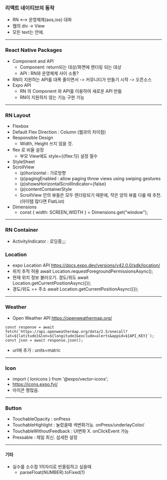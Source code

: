### 리액트 네이티브의 동작

- RN <--> 운영체제(aos,ios) 대화
- 웹의 div -> View
- 모든 text는 <text></text> 안에.

---

### React Native Packages

- Component and API
  - Component: return되는 대상/화면에 렌더링 되는 대상
  - API : RN와 운영체제 사이 소통?
- RN이 지원하는 API를 대폭 줄이면서 -> 커뮤니티가 만들기 시작 -> 오픈소스
- Expo API
  - RN 의 Component 와 API를 이용하여 새로운 API 만듦
  - RN이 지원하지 않는 기능 구현 가능

---

### RN Layout

- Flexbox
- Default Flex Direction : Column (웹과의 차이점)
- Responsible Design
  - Width, Height 쓰지 않을 것.
- flex 로 비율 설정
  - 부모 View에도 style={{flex:1}} 설정 필수
- StyleSheet
- ScrollView
  - (p)horizontal : 가로방향
  - (p)pagingEnabled : allow paging throw views using swiping gestures
  - (p)showsHorizontalScrollIndicator={false}
  - (p)contentContainerStyle
  - ScrollView 안의 뷰들은 모두 렌더링되기 때문에, 작은 양의 뷰를 다룰 때 추천. (아이템 많다면 FlatList)
- Dimensions
  - const { width: SCREEN_WIDTH } = Dimensions.get("window");

---

### RN Container

- ActivityIndicator : 로딩중;;;

### Location

- expo Location API
  https://docs.expo.dev/versions/v42.0.0/sdk/location/
- 위치 추적 허용
  await Location.requestForegroundPermissionsAsync();
- 현재 위치 정보 불러오기. 경도/위도
  await Location.getCurrentPositionAsync({});
- 경도/위도 => 주소
  await Location.getCurrentPositionAsync({});

---

### Weather

- Open Weather API
  https://openweathermap.org/

```
const response = await fetch(`https://api.openweathermap.org/data/2.5/onecall?lat=${latitude}&lon=${longitude}&exclude=alerts&appid=${API_KEY}`);
const json = await response.json();
```

- url에 추가 : units=matric

---

### Icon

- import { Ionicons } from '@expo/vector-icons';
- https://icons.expo.fyi/
- 아이콘 짱많음.

---

### Button

- TouchableOpacity : onPress
- TouchableHighlight : 눌렀을때 색변화가능. onPress/underlayColor/
- TouchableWithoutFeedback : UI변화 X. onClickEvent 가능
- Pressable : 제일 최신. 섬세한 설정

---

#### 기타

- 실수를 소수점 1의자리로 반올림하고 싶을때
  - parseFloat(NUMBER).toFixed(1)
